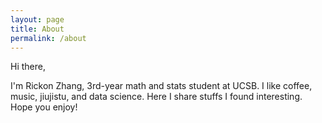 ```yaml
---
layout: page
title: About
permalink: /about
---
```



Hi there,

I'm Rickon Zhang, 3rd-year math and stats student at UCSB. I like coffee, music, jiujistu, and data science. Here I share stuffs I found interesting. Hope you enjoy!





